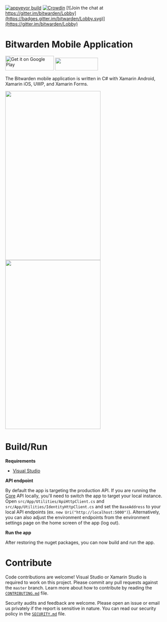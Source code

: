 [![appveyor build](https://ci.appveyor.com/api/projects/status/github/bitwarden/mobile?branch=master&svg=true)](https://ci.appveyor.com/project/bitwarden/mobile)
[![Crowdin](https://d322cqt584bo4o.cloudfront.net/bitwarden-mobile/localized.svg)](https://crowdin.com/project/bitwarden-mobile)
[![Join the chat at https://gitter.im/bitwarden/Lobby](https://badges.gitter.im/bitwarden/Lobby.svg)](https://gitter.im/bitwarden/Lobby)

# Bitwarden Mobile Application

<a href="https://play.google.com/store/apps/details?id=com.x8bit.bitwarden" target="_blank"><img alt="Get it on Google Play" src="https://imgur.com/YQzmZi9.png" width="153" height="46"></a> <a href="https://itunes.apple.com/us/app/bitwarden-free-password-manager/id1137397744?mt=8" target="_blank"><img src="https://imgur.com/GdGqPMY.png" width="135" height="40"></a>

The Bitwarden mobile application is written in C# with Xamarin Android, Xamarin iOS, UWP, and Xamarin Forms.

<img src="https://raw.githubusercontent.com/bitwarden/brand/master/screenshots/mobile-android.png" alt="" width="300" height="533" /> <img src="https://raw.githubusercontent.com/bitwarden/brand/master/screenshots/mobile-ios.png" alt="" width="300" height="533" />

# Build/Run

**Requirements**

- [Visual Studio](https://store.xamarin.com/)

**API endpoint**

By default the app is targeting the production API. If you are running the [Core](https://github.com/bitwarden/core) API locally,
you'll need to switch the app to target your local instance. Open `src/App/Utilities/ApiHttpClient.cs` and `src/App/Utilities/IdentityHttpClient.cs` and set the `BaseAddress` to your local
API endpoints (ex. `new Uri("http://localhost:5000")`). Alternatively, you can also adjust the environment endpoints from the environment settings page on the home screen of the app (log out).

**Run the app**

After restoring the nuget packages, you can now build and run the app.

# Contribute

Code contributions are welcome! Visual Studio or Xamarin Studio is required to work on this project. Please commit any pull requests against the `master` branch.
Learn more about how to contribute by reading the [`CONTRIBUTING.md`](CONTRIBUTING.md) file.

Security audits and feedback are welcome. Please open an issue or email us privately if the report is sensitive in nature. You can read our security policy in the [`SECURITY.md`](SECURITY.md) file.

